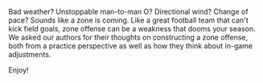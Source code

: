 Bad weather? Unstoppable man-to-man O? Directional wind? Change of pace?
Sounds like a zone is coming. Like a great football team that can\'t
kick field goals, zone offense can be a weakness that dooms your season.
We asked our authors for their thoughts on constructing a zone offense,
both from a practice perspective as well as how they think about in-game
adjustments.

Enjoy!
